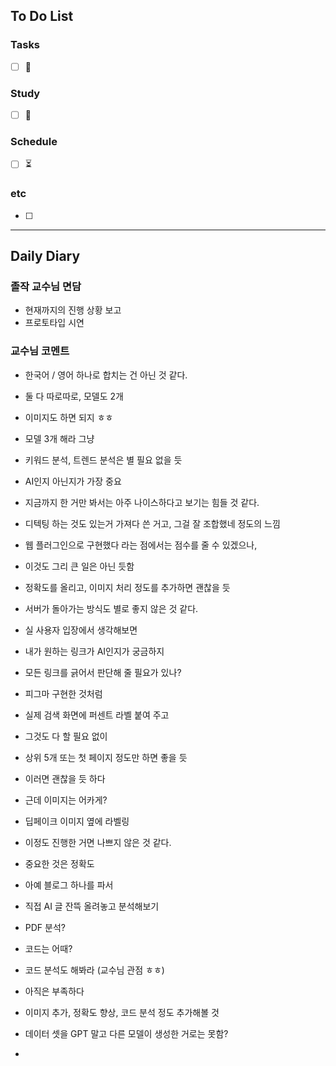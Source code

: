 ## To Do List
### Tasks
- [ ] 📅

### Study
- [ ] 📅 

### Schedule
- [ ] ⏳

### etc
- [ ] 

---
## Daily Diary

### 졸작 교수님 면담
- 현재까지의 진행 상황 보고
- 프로토타입 시연

### 교수님 코멘트
- 한국어 / 영어 하나로 합치는 건 아닌 것 같다.
- 둘 다 따로따로, 모델도 2개

- 이미지도 하면 되지 ㅎㅎ
- 모델 3개 해라 그냥

- 키워드 분석, 트렌드 분석은 별 필요 없을 듯
- AI인지 아닌지가 가장 중요

- 지금까지 한 거만 봐서는 아주 나이스하다고 보기는 힘들 것 같다.
- 디텍팅 하는 것도 있는거 가져다 쓴 거고, 그걸 잘 조합했네 정도의 느낌
- 웹 플러그인으로 구현했다 라는 점에서는 점수를 줄 수 있겠으나,
- 이것도 그리 큰 일은 아닌 듯함
- 정확도를 올리고, 이미지 처리 정도를 추가하면 괜찮을 듯

- 서버가 돌아가는 방식도 별로 좋지 않은 것 같다.
- 실 사용자 입장에서 생각해보면
- 내가 원하는 링크가 AI인지가 궁금하지
- 모든 링크를 긁어서 판단해 줄 필요가 있나?

- 피그마 구현한 것처럼
- 실제 검색 화면에 퍼센트 라벨 붙여 주고
- 그것도 다 할 필요 없이
- 상위 5개 또는 첫 페이지 정도만 하면 좋을 듯
- 이러면 괜찮을 듯 하다

- 근데 이미지는 어카게?
- 딥페이크 이미지 옆에 라벨링

- 이정도 진행한 거면 나쁘지 않은 것 같다.
- 중요한 것은 정확도

- 아예 블로그 하나를 파서
- 직접 AI 글 잔뜩 올려놓고 분석해보기
- PDF 분석?

- 코드는 어때?
- 코드 분석도 해봐라 (교수님 관점 ㅎㅎ)

- 아직은 부족하다
- 이미지 추가, 정확도 향상, 코드 분석 정도 추가해볼 것

- 데이터 셋을 GPT 말고 다른 모델이 생성한 거로는 못함?
- 